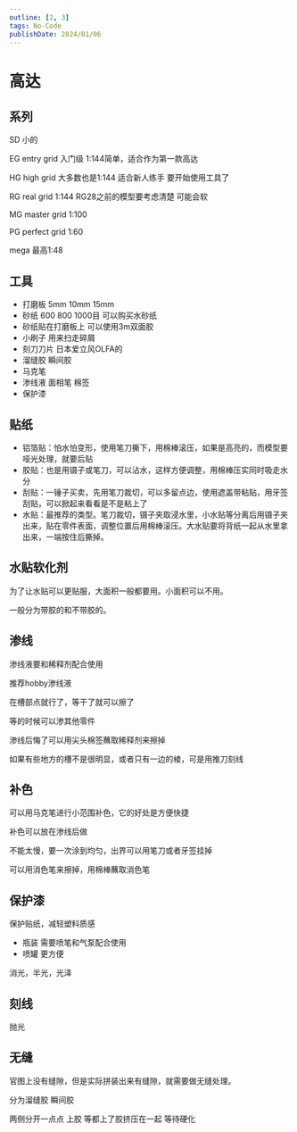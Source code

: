 ```yaml
---
outline: [2, 3]
tags: No-Code
publishDate: 2024/01/06
---
```

# 高达

## 系列
SD 小的

EG entry grid 入门级 1:144简单，适合作为第一款高达

HG  high grid 大多数也是1:144 适合新人练手 要开始使用工具了

RG real grid  1:144 RG28之前的模型要考虑清楚 可能会软

MG master grid 1:100

PG perfect grid 1:60

mega 最高1:48

## 工具

- 打磨板 5mm 10mm 15mm
- 砂纸 600 800 1000目 可以购买水砂纸
- 砂纸贴在打磨板上 可以使用3m双面胶
- 小刷子 用来扫走碎屑
- 刻刀刀片 日本爱立风OLFA的
- 溜缝胶 瞬间胶
- 马克笔
- 渗线液 面相笔 棉签
- 保护漆

## 贴纸

- 铝箔贴：怕水怕变形，使用笔刀撕下，用棉棒滚压，如果是高亮的，而模型要哑光处理，就要后贴
- 胶贴：也是用镊子或笔刀，可以沾水，这样方便调整，用棉棒压实同时吸走水分
- 刮贴：一锤子买卖，先用笔刀裁切，可以多留点边，使用遮盖带粘贴，用牙签刮贴，可以掀起来看看是不是粘上了
- 水贴：最推荐的类型。笔刀裁切，镊子夹取浸水里，小水贴等分离后用镊子夹出来，贴在零件表面，调整位置后用棉棒滚压。大水贴要将背纸一起从水里拿出来，一端按住后撕掉。

## 水贴软化剂

为了让水贴可以更贴服，大面积一般都要用。小面积可以不用。

一般分为带胶的和不带胶的。

## 渗线

渗线液要和稀释剂配合使用

推荐hobby渗线液

在槽部点就行了，等干了就可以擦了

等的时候可以渗其他零件

渗线后悔了可以用尖头棉签蘸取稀释剂来擦掉

如果有些地方的槽不是很明显，或者只有一边的棱，可是用推刀刻线

## 补色

可以用马克笔进行小范围补色，它的好处是方便快捷

补色可以放在渗线后做

不能太慢，要一次涂到均匀，出界可以用笔刀或者牙签挂掉

可以用消色笔来擦掉，用棉棒蘸取消色笔

## 保护漆

保护贴纸，减轻塑料质感

- 瓶装 需要喷笔和气泵配合使用
- 喷罐 更方便

消光，半光，光泽

## 刻线

抛光

## 无缝

官图上没有缝隙，但是实际拼装出来有缝隙，就需要做无缝处理。

分为溜缝胶 瞬间胶

两侧分开一点点 上胶 等都上了胶挤压在一起  等待硬化